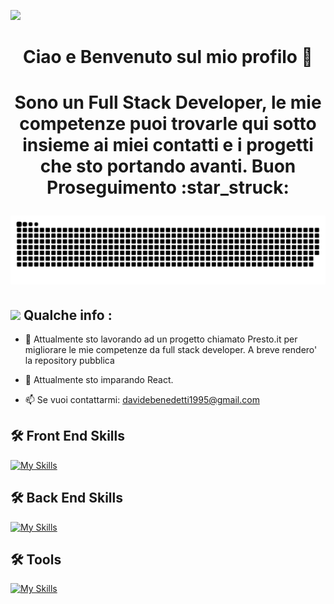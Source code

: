 ![](https://komarev.com/ghpvc/?username=DavideBenedetti95&color=blueviolet)

<h1 align="center">Ciao e Benvenuto sul mio profilo 👋<h1/>

<p align="center">
Sono un Full Stack Developer, le mie competenze puoi trovarle qui sotto insieme ai miei contatti e i progetti che sto portando avanti. Buon Proseguimento :star_struck:
</p>

<div align="center">
  <img  src="https://github.com/1999AZZAR/1999AZZAR/blob/main/resources/img/grid-snake.svg"
       alt="snake" /></a>
</div>
 
## <picture><img src = "https://github.com/7oSkaaa/7oSkaaa/blob/main/Images/about_me.gif?raw=true" width = 50px></picture> Qualche info :
- 🔭 Attualmente sto lavorando ad un progetto chiamato Presto.it per migliorare le mie competenze da full stack developer. A breve rendero' la repository pubblica

- 🌱 Attualmente sto imparando React.

- 📫 Se vuoi contattarmi: davidebenedetti1995@gmail.com

## 🛠 Front End Skills
[![My Skills](https://skillicons.dev/icons?i=js,html,css,bootstrap)](https://skillicons.dev)

## 🛠 Back End Skills
[![My Skills](https://skillicons.dev/icons?i=php,laravel,mysql)](https://skillicons.dev)

## 🛠 Tools 
[![My Skills](https://skillicons.dev/icons?i=git,github,bash)](https://skillicons.dev)
<!--
**DavideBenedetti95/DavideBenedetti95** is a ✨ _special_ ✨ repository because its `README.md` (this file) appears on your GitHub profile.


- 🔭 I’m currently working on ...
- 🌱 I’m currently learning ...
- 👯 I’m looking to collaborate on ...
- 🤔 I’m looking for help with ...
- 💬 Ask me about ...
- 📫 How to reach me: ...
- 😄 Pronouns: ...
- ⚡ Fun fact: ...
-->


